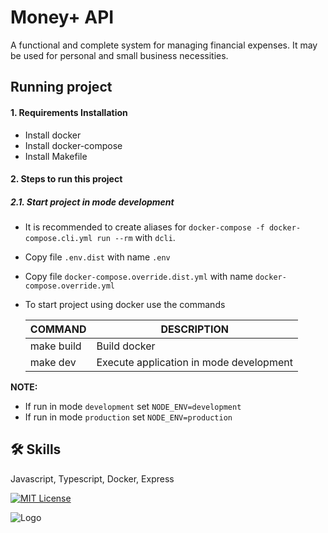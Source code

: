
# Money+ API

A functional and complete system for managing financial expenses. It may be used for personal and small business necessities.


## Running project

#### 1. Requirements Installation

* Install docker
* Install docker-compose
* Install Makefile

#### 2.  Steps to run this project

##### 2.1. Start project in mode development

* It is recommended to create aliases for `docker-compose -f docker-compose.cli.yml run --rm` with `dcli`.
* Copy file `.env.dist` with name `.env`
* Copy file `docker-compose.override.dist.yml` with name `docker-compose.override.yml`

* To start project using docker use the commands

  | COMMAND | DESCRIPTION |
    | ---  | --- |
  | make build  | Build docker |
  | make dev  | Execute application in mode development |

**NOTE:**
* If run in mode `development` set `NODE_ENV=development`
* If run in mode `production` set `NODE_ENV=production`


## 🛠 Skills
Javascript, Typescript, Docker, Express


[![MIT License](https://img.shields.io/badge/License-MIT-green.svg)](https://choosealicense.com/licenses/mit/)

![Logo](https://www.ledgerinsights.com/wp-content/uploads/2019/10/digital-currency-dollar.2-810x476.jpg)

